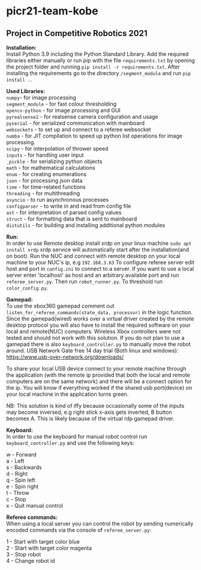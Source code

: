 # picr21-team-kobe

## Project in Competitive Robotics 2021
**Installation:**</br>
Install Python 3.9 including the Python Standard Library. Add the required libraries either manually or run pip with 
the file `requirements.txt` by opening the project folder and running `pip install -r requirements.txt`. After 
installing the requirements go to the directory `/segment_module` and run `pip install .`.</br>

**Used Libraries:**</br>
`numpy`- for image processing</br>
`segment_module` - for fast colour thresholding </br>
`opencv-python` - for image processing and GUI </br>
`pyrealsense2` - for realsense camera configuration and usage </br>
`pyserial` - for serialized communication with mainboard </br>
`websockets` - to set up and connect to a referee websocket </br>
`numba` - for JIT compilation to speed up python list operations for image processing. </br>
`scipy` - for interpolation of thrower speed </br>
`inputs` - for handling user input </br>
`_pickle` - for serializing python objects </br>
`math` - for mathematical calculations </br>
`enum` - for creating enumerations </br>
`json` - for processing json data </br>
`time` - for time-related functions </br>
`threading` - for multithreading </br>
`asyncio` - to run asynchronous processes </br>
`configparser` - to write in and read from config file </br>
`ast` - for interpretation of parsed config values </br>
`struct` - for formatting data that is sent to mainboard </br>
`distutils` - for building and installing additional python modules</br>

**Run:**</br>
In order to use Remote desktop install xrdp on your linux machine `sudo apt install xrdp` xrdp service will automatically start after the installation(and on boot).
Run the NUC and connect with remote desktop on your local machine to your NUC's ip, e.g `192.168.3.63` To configure referee server edit host and port in `config.ini` to connect to a server. 
If you want to use a local server enter 'localhost' as host and an arbitrary available port and run `referee_server.py`. 
Then run `robot_runner.py`. To threshold run `color_config.py`.

**Gamepad:**</br>
To use the xbox360 gamepad comment out `listen_for_referee_commands(state_data, processor)` in the logic function.
Since the gamepad(wired) works over a virtual driver created by the remote desktop protocol you will also have to install the required software on your local and remote(NUC) computers. Wireless Xbox controllers were not tested and should not work with this solution. If you do not plan to use a gamepad there is also `keyboard_controller.py` to manually move the robot around.
USB Network Gate free 14 day trial (Both linux and windows): https://www.usb-over-network.org/downloads/

To share your local USB device connect to your remote machine through the application (with the remote ip provided that both the local and remote computers are on the same network) and there will be a connect option for the ip. You will know if everything worked if the shared usb port(device) on your local machine in the application turns green.

NB: This solution is kind of iffy because occasionally some of the inputs may become inversed, e.g right stick x-axis gets inverted, B button becomes A. This is likely because of the virtual rdp gamepad driver.

**Keyboard:**</br>
In order to use the keyboard for manual robot control run `keyboard_controller.py` and use the following keys:  </br>

w - Forward  </br>
a - Left  </br>
s - Backwards  </br>
d - Right  </br>
q - Spin left  </br>
e - Spin right  </br>
t - Throw  </br>
c - Stop  </br>
x - Quit manual control </br>

**Referee commands:**</br>
When using a local server you can control the robot by sending numerically encoded commands via the console of `referee_server.py`: </br>

1 - Start with target color blue </br>
2 - Start with target color magenta </br>
3 - Stop robot </br>
4 - Change robot id </br>
